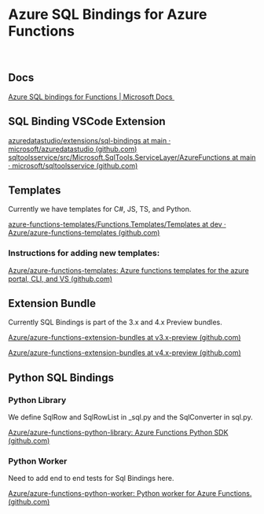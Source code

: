 # Azure SQL Bindings for Azure Functions 
 
## Docs 
[Azure SQL bindings for Functions | Microsoft Docs ](https://docs.microsoft.com/en-us/azure/azure-functions/functions-bindings-azure-sql?tabs=in-process%2Cextensionv3&pivots=programming-language-csharp)
  
## SQL Binding VSCode Extension 
[azuredatastudio/extensions/sql-bindings at main · microsoft/azuredatastudio (github.com)](https://github.com/microsoft/azuredatastudio/tree/main/extensions/sql-bindings)
[sqltoolsservice/src/Microsoft.SqlTools.ServiceLayer/AzureFunctions at main · microsoft/sqltoolsservice (github.com)](https://github.com/microsoft/sqltoolsservice/tree/main/src/Microsoft.SqlTools.ServiceLayer/AzureFunctions)
 
## Templates 
Currently we have templates for C#, JS, TS, and Python. 

[azure-functions-templates/Functions.Templates/Templates at dev · Azure/azure-functions-templates (github.com)](https://github.com/Azure/azure-functions-templates/tree/dev/Functions.Templates/Templates)
 
### Instructions for adding new templates: 
[Azure/azure-functions-templates: Azure functions templates for the azure portal, CLI, and VS (github.com)](https://github.com/Azure/azure-functions-templates#creating-a-dotnet-templates-cs-and-fs)
 
## Extension Bundle 
Currently SQL Bindings is part of the 3.x and 4.x Preview bundles. 

[Azure/azure-functions-extension-bundles at v3.x-preview (github.com)](https://github.com/Azure/azure-functions-extension-bundles/tree/v3.x-preview)

[Azure/azure-functions-extension-bundles at v4.x-preview (github.com)](https://github.com/Azure/azure-functions-extension-bundles/tree/v4.x-preview)
 
## Python SQL Bindings 
### Python Library 
We define SqlRow and SqlRowList in _sql.py and the SqlConverter in sql.py. 

[Azure/azure-functions-python-library: Azure Functions Python SDK (github.com)](https://github.com/Azure/azure-functions-python-library)
 
### Python Worker  
Need to add end to end tests for Sql Bindings here. 

[Azure/azure-functions-python-worker: Python worker for Azure Functions. (github.com)](https://github.com/Azure/azure-functions-python-worker)
 
